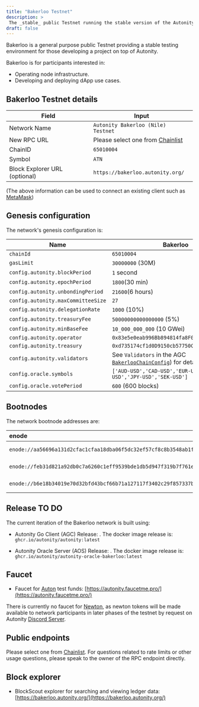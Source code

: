 ```yaml
---
title: "Bakerloo Testnet"
description: >
 The _stable_ public Testnet running the stable version of the Autonity protocol
draft: false
---
```


Bakerloo is a general purpose public Testnet providing a stable testing environment for those developing a project on top of Autonity.

Bakerloo is for participants interested in:

- Operating node infrastructure.
- Developing and deploying dApp use cases.

## Bakerloo Testnet details

|**Field**|**Input**|
|------|----------|
|Network Name|`Autonity Bakerloo (Nile) Testnet`|
|New RPC URL|Please select one from [Chainlist](https://chainlist.org/?search=autonity&testnets=true)|
|ChainID |`65010004`|
|Symbol|`ATN`|
|Block Explorer URL (optional)|`https://bakerloo.autonity.org/`|

(The above information can be used to connect an existing client such as [MetaMask](https://metamask.zendesk.com/hc/en-us/articles/360043227612-How-to-add-a-custom-network-RPC))

## Genesis configuration

The network's genesis configuration is:

| Name                               | Bakerloo                      |
| ---------------------------------- | ----------------------------- |
| `chainId`                          | `65010004`                    |
| `gasLimit`                         | `30000000` (30M)              |
| `config.autonity.blockPeriod`      | `1` second                    |
| `config.autonity.epochPeriod`      | `1800`(30 min)                |
| `config.autonity.unbondingPeriod`  | `21600`(6 hours)              |
| `config.autonity.maxCommitteeSize` | `27`                          |
| `config.autonity.delegationRate`   | `1000` (10%)                  |                |
| `config.autonity.treasuryFee`      | `50000000000000000` (5%)      |
| `config.autonity.minBaseFee`       | `10_000_000_000` (10 GWei)        |
| `config.autonity.operator`         | `0x83e5e0eab996Bb894814fa8F0AC96a0D314f06F3` |
| `config.autonity.treasury`         | `0xd735174cf1d0D9150cb57750C45B6e8095160f6A` |
| `config.autonity.validators`       |  See `Validators` in the AGC [`BakerlooChainConfig`](https://github.com/autonity/autonity/blob/release/v1.1.0/params/config.go)) for details.  |
| `config.oracle.symbols`       | `['AUD-USD','CAD-USD','EUR-USD','GBP-USD','JPY-USD','SEK-USD']`        |
| `config.oracle.votePeriod`       | `600` (600  blocks)       |


## Bootnodes

The network bootnode addresses are:

| enode | region |
| :-- | :--      |
| `enode://aa56696a131d2cfac1cfaa18dba06f5dc32ef57cf8c8b3548ab1f74227987c5656c2c0eecba61dfdd0754030c23d433e4db554f6b677eb900c05b98792b1d7fb@34.39.58.139:30303` | europe-west2 |
| `enode://feb31d821a92db0c7a6260c1eff9539bde1db5d947f319b7f761ea99479b5b31a95209153c9c910c8f94e8f557541a7ffa72a4a1ff0602944df2b0e6611be4ce@35.200.221.60:30303` | asia-south1 |
| `enode://b6e18b34019e70d32bfd43bcf66b71a127117f3402c29f857337b9dd3ccc45c4a9d441d211ca2a201bd46d003cfbf84a2b0721cf9b939ae6abd66dfe698700fc@35.235.121.67:30303` | us-west2 |


## Release TO DO

The current iteration of the Bakerloo network is built using:

- Autonity Go Client (AGC) Release: [ ]( ). The docker image release is: `ghcr.io/autonity/autonity:latest`

- Autonity Oracle Server (AOS) Release: [ ]( ). The docker image release is: `ghcr.io/autonity/autonity-oracle-bakerloo:latest`

## Faucet

- Faucet for [Auton](/concepts/protocol-assets/auton) test funds: [https://autonity.faucetme.pro/](https://autonity.faucetme.pro/) 

There is currently no faucet for [Newton](/concepts/protocol-assets/newton), as newton tokens will be made available to network participants in later phases of the testnet by request on Autonity [Discord Server](https://discord.gg/autonity).

## Public endpoints

Please select one from [Chainlist](https://chainlist.org/?search=autonity&testnets=true). For questions related to rate limits or other usage questions, please speak to the owner of the RPC endpoint directly.

## Block explorer

- BlockScout explorer for searching and viewing ledger data: [https://bakerloo.autonity.org/](https://bakerloo.autonity.org/)

